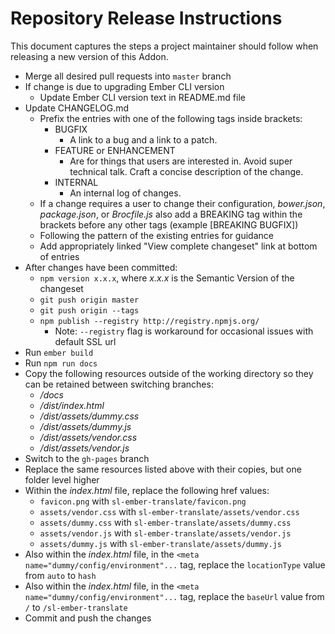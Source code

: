 # Repository Release Instructions

This document captures the steps a project maintainer should follow when releasing a new version of this Addon.

* Merge all desired pull requests into `master` branch
* If change is due to upgrading Ember CLI version
    * Update Ember CLI version text in README.md file
* Update CHANGELOG.md
    * Prefix the entries with one of the following tags inside brackets:
        * BUGFIX
            * A link to a bug and a link to a patch.
        * FEATURE or ENHANCEMENT
            * Are for things that users are interested in. Avoid super technical talk. Craft a concise description of the change.
        * INTERNAL
            * An internal log of changes.
    * If a change requires a user to change their configuration, *bower.json*, *package.json*, or *Brocfile.js* also add a BREAKING tag within the brackets before any other tags (example [BREAKING BUGFIX])
    * Following the pattern of the existing entries for guidance
    * Add appropriately linked "View complete changeset" link at bottom of entries
* After changes have been committed:
    * `npm version x.x.x`, where *x.x.x* is the Semantic Version of the changeset
    * `git push origin master`
    * `git push origin --tags`
    * `npm publish --registry http://registry.npmjs.org/`
        * Note: `--registry` flag is workaround for occasional issues with default SSL url
* Run `ember build`
* Run `npm run docs`
* Copy the following resources outside of the working directory so they can be retained between switching branches:
    * */docs*
    * */dist/index.html*
    * */dist/assets/dummy.css*
    * */dist/assets/dummy.js*
    * */dist/assets/vendor.css*
    * */dist/assets/vendor.js*
* Switch to the `gh-pages` branch
* Replace the same resources listed above with their copies, but one folder level higher
* Within the *index.html* file, replace the following href values:
    * `favicon.png` with `sl-ember-translate/favicon.png`
    * `assets/vendor.css` with `sl-ember-translate/assets/vendor.css`
    * `assets/dummy.css` with `sl-ember-translate/assets/dummy.css`
    * `assets/vendor.js` with `sl-ember-translate/assets/vendor.js`
    * `assets/dummy.js` with `sl-ember-translate/assets/dummy.js`
* Also within the *index.html* file, in the `<meta name="dummy/config/environment"...` tag, replace the `locationType` value from `auto` to `hash`
* Also within the *index.html* file, in the `<meta name="dummy/config/environment"...` tag, replace the `baseUrl` value from `/` to `/sl-ember-translate`
* Commit and push the changes